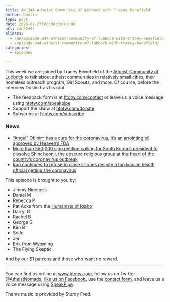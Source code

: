 ```yaml
---
title: AN 344 Atheist Community of Lubbock with Tracey Benefield
author: Dustin
type: post
date: 2020-02-27T08:00:00+00:00
url: /an/344/
aliases:
  - /an/episode-344-atheist-community-of-lubbock-with-tracey-benefield/
  - /episode-344-atheist-community-of-lubbock-with-tracey-benefield/
categories:
  - Episodes

---
```

<div id="buzzsprout-player-10552765"></div><script src="https://www.buzzsprout.com/1983601/10552765-344-atheist-community-of-lubbock-with-tracey-benefield.js?container_id=buzzsprout-player-10552765&player=small" type="text/javascript" charset="utf-8"></script>

This week we are joined by Tracey Benefield of the [Atheist Community of Lubbock][1] to talk about atheist communities in relatively small cities, their homeless outreach program, Girl Scouts, and more. Of course, before the interview Dustin has his rant.

<!--more-->

 * The feedback form is at [htotw.com/contact](https://htotw.com/contact) or leave us a voice message using <a href="https://htotw.com/speakpipe" target="_blank" rel="noopener noreferrer">htotw.com/speakpipe</a>
 * Support the show at <a href="https://htotw.com/donate" target="_blank" rel="noopener noreferrer">htotw.com/donate</a>
 * Subscribe at <a href="https://htotw.com/subscribe" target="_blank" rel="noopener noreferrer">htotw.com/subscribe</a>

### News

  * [“Angel” Obinim has a cure for the coronavirus, it’s an anointing oil approved by Heaven’s FDA][2]
  * [More than 550,000 sign petition calling for South Korea’s president to dissolve Shincheonji, the obscure religious group at the heart of the country’s coronavirus outbreak][3]
  * [Iran continues to refuse to close shrines despite a top Iranian health official getting the coronavirus][4]

This episode is brought to you by:

  * Jimmy Ninetoes
  * Daniel M
  * Rebecca P
  * Pat Acks from the <a href="https://www.humanistsofidaho.org" target="_blank" rel="noopener noreferrer">Humanists of Idaho</a>
  * Darryl G
  * Rachel B
  * George G
  * Kim B
  * SoJo
  * Jen
  * Erik from Wyoming
  * The Flying Skeptic

And by our $1 patrons and those who want no reward.

<hr width="500" />

You can find us online at <a href="https://www.htotw.com/" target="_blank" rel="noopener noreferrer">www.htotw.com</a>, follow us on Twitter <a href="https://htotw.com/twitter" target="_blank" rel="noopener noreferrer">@AtheistNomads</a>, <a href="https://htotw.com/facebook" target="_blank" rel="noopener noreferrer">like us on Facebook</a>, use the [contact form](https://htotw.com/contact), and leave us a voice message using <a href="https://htotw.com/speakpipe" target="_blank" rel="noopener noreferrer">SpeakPipe</a>.

Theme music is provided by Sturdy Fred.

 [1]: https://www.atheistsoflbk.com/
 [2]: https://www.ghpage.com/angel-obinim-cure-coronavirus-outdoors-anointing-oil-remedy/115290/
 [3]: http://m.koreaherald.com/view.php?ud=20200224000676
 [4]: https://www.bbc.com/news/world-middle-east-51628484